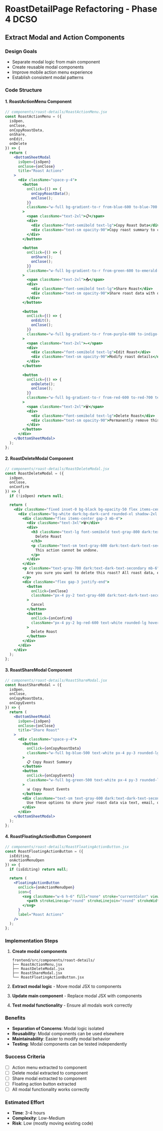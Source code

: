 # RoastDetailPage Refactoring - Phase 4 DCSO
## Extract Modal and Action Components

### **Design Goals**
- Separate modal logic from main component
- Create reusable modal components
- Improve mobile action menu experience
- Establish consistent modal patterns

### **Code Structure**

#### **1. RoastActionMenu Component**
```jsx
// components/roast-details/RoastActionMenu.jsx
const RoastActionMenu = ({ 
  isOpen, 
  onClose, 
  onCopyRoastData,
  onShare,
  onEdit,
  onDelete 
}) => {
  return (
    <BottomSheetModal
      isOpen={isOpen}
      onClose={onClose}
      title="Roast Actions"
    >
      <div className="space-y-4">
        <button
          onClick={() => {
            onCopyRoastData();
            onClose();
          }}
          className="w-full bg-gradient-to-r from-blue-600 to-blue-700 text-white px-4 py-4 rounded-lg hover:from-blue-700 hover:to-blue-800 transition-colors flex items-center gap-3 text-left"
        >
          <span className="text-2xl">📋</span>
          <div>
            <div className="font-semibold text-lg">Copy Roast Data</div>
            <div className="text-sm opacity-90">Copy roast summary to clipboard</div>
          </div>
        </button>
        
        <button
          onClick={() => {
            onShare();
            onClose();
          }}
          className="w-full bg-gradient-to-r from-green-600 to-emerald-600 text-white px-4 py-4 rounded-lg hover:from-green-700 hover:to-emerald-700 transition-colors flex items-center gap-3 text-left"
        >
          <span className="text-2xl">📤</span>
          <div>
            <div className="font-semibold text-lg">Share Roast</div>
            <div className="text-sm opacity-90">Share roast data with others</div>
          </div>
        </button>
        
        <button
          onClick={() => {
            onEdit();
            onClose();
          }}
          className="w-full bg-gradient-to-r from-purple-600 to-indigo-600 text-white px-4 py-4 rounded-lg hover:from-purple-700 hover:to-indigo-700 transition-colors flex items-center gap-3 text-left"
        >
          <span className="text-2xl">✏️</span>
          <div>
            <div className="font-semibold text-lg">Edit Roast</div>
            <div className="text-sm opacity-90">Modify roast details</div>
          </div>
        </button>
        
        <button
          onClick={() => {
            onDelete();
            onClose();
          }}
          className="w-full bg-gradient-to-r from-red-600 to-red-700 text-white px-4 py-4 rounded-lg hover:from-red-700 hover:to-red-800 transition-colors flex items-center gap-3 text-left"
        >
          <span className="text-2xl">🗑️</span>
          <div>
            <div className="font-semibold text-lg">Delete Roast</div>
            <div className="text-sm opacity-90">Permanently remove this roast</div>
          </div>
        </button>
      </div>
    </BottomSheetModal>
  );
};
```

#### **2. RoastDeleteModal Component**
```jsx
// components/roast-details/RoastDeleteModal.jsx
const RoastDeleteModal = ({ 
  isOpen, 
  onClose, 
  onConfirm 
}) => {
  if (!isOpen) return null;

  return (
    <div className="fixed inset-0 bg-black bg-opacity-50 flex items-center justify-center z-50">
      <div className="bg-white dark:bg-dark-card rounded-xl shadow-2xl p-6 max-w-md mx-4">
        <div className="flex items-center gap-3 mb-4">
          <div className="text-3xl">🗑️</div>
          <div>
            <h3 className="text-lg font-semibold text-gray-800 dark:text-dark-text-primary">
              Delete Roast
            </h3>
            <p className="text-sm text-gray-600 dark:text-dark-text-secondary">
              This action cannot be undone.
            </p>
          </div>
        </div>
        <p className="text-gray-700 dark:text-dark-text-secondary mb-6">
          Are you sure you want to delete this roast? All roast data, events, and notes will be permanently removed.
        </p>
        <div className="flex gap-3 justify-end">
          <button
            onClick={onClose}
            className="px-4 py-2 text-gray-600 dark:text-dark-text-secondary hover:text-gray-800 dark:hover:text-dark-text-primary font-medium transition-colors"
          >
            Cancel
          </button>
          <button
            onClick={onConfirm}
            className="px-4 py-2 bg-red-600 text-white rounded-lg hover:bg-red-700 font-medium transition-colors"
          >
            Delete Roast
          </button>
        </div>
      </div>
    </div>
  );
};
```

#### **3. RoastShareModal Component**
```jsx
// components/roast-details/RoastShareModal.jsx
const RoastShareModal = ({ 
  isOpen, 
  onClose, 
  onCopyRoastData,
  onCopyEvents 
}) => {
  return (
    <BottomSheetModal
      isOpen={isOpen}
      onClose={onClose}
      title="Share Roast"
    >
      <div className="space-y-4">
        <button
          onClick={onCopyRoastData}
          className="w-full bg-blue-500 text-white px-4 py-3 rounded-lg hover:bg-blue-600 transition-colors flex items-center gap-3"
        >
          📋 Copy Roast Summary
        </button>
        <button
          onClick={onCopyEvents}
          className="w-full bg-green-500 text-white px-4 py-3 rounded-lg hover:bg-green-600 transition-colors flex items-center gap-3"
        >
          📊 Copy Roast Events
        </button>
        <div className="text-sm text-gray-600 dark:text-dark-text-secondary">
          Use these options to share your roast data via text, email, or other apps.
        </div>
      </div>
    </BottomSheetModal>
  );
};
```

#### **4. RoastFloatingActionButton Component**
```jsx
// components/roast-details/RoastFloatingActionButton.jsx
const RoastFloatingActionButton = ({ 
  isEditing, 
  onActionMenuOpen 
}) => {
  if (isEditing) return null;

  return (
    <FloatingActionButton
      onClick={onActionMenuOpen}
      icon={
        <svg className="w-6 h-6" fill="none" stroke="currentColor" viewBox="0 0 24 24">
          <path strokeLinecap="round" strokeLinejoin="round" strokeWidth={2} d="M12 6v6m0 0v6m0-6h6m-6 0H6" />
        </svg>
      }
      label="Roast Actions"
    />
  );
};
```

### **Implementation Steps**

1. **Create modal components**
   ```
   frontend/src/components/roast-details/
   ├── RoastActionMenu.jsx
   ├── RoastDeleteModal.jsx
   ├── RoastShareModal.jsx
   └── RoastFloatingActionButton.jsx
   ```

2. **Extract modal logic** - Move modal JSX to components
3. **Update main component** - Replace modal JSX with components
4. **Test modal functionality** - Ensure all modals work correctly

### **Benefits**
- **Separation of Concerns**: Modal logic isolated
- **Reusability**: Modal components can be used elsewhere
- **Maintainability**: Easier to modify modal behavior
- **Testing**: Modal components can be tested independently

### **Success Criteria**
- [ ] Action menu extracted to component
- [ ] Delete modal extracted to component
- [ ] Share modal extracted to component
- [ ] Floating action button extracted
- [ ] All modal functionality works correctly

### **Estimated Effort**
- **Time**: 3-4 hours
- **Complexity**: Low-Medium
- **Risk**: Low (mostly moving existing code)
